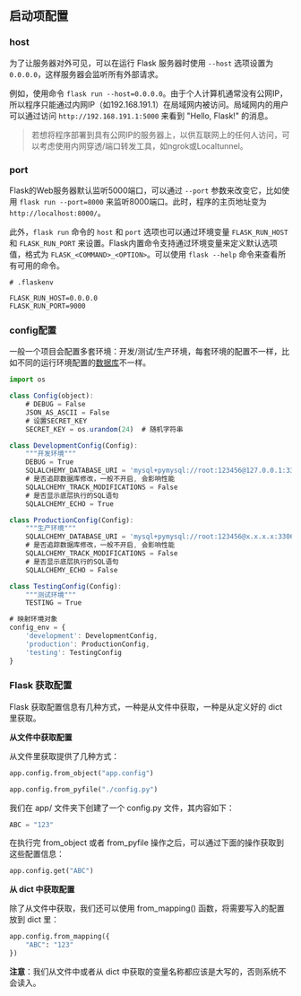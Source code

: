 ## 启动项配置

### host

为了让服务器对外可见，可以在运行 Flask 服务器时使用 `--host` 选项设置为 `0.0.0.0`，这样服务器会监听所有外部请求。

例如，使用命令 `flask run --host=0.0.0.0`。由于个人计算机通常没有公网IP，所以程序只能通过内网IP（如192.168.191.1）在局域网内被访问。局域网内的用户可以通过访问 `http://192.168.191.1:5000` 来看到 "Hello, Flask!" 的消息。

> 若想将程序部署到具有公网IP的服务器上，以供互联网上的任何人访问，可以考虑使用内网穿透/端口转发工具，如ngrok或Localtunnel。

### port

Flask的Web服务器默认监听5000端口，可以通过 `--port` 参数来改变它，比如使用 `flask run --port=8000` 来监听8000端口。此时，程序的主页地址变为 `http://localhost:8000/`。

此外，`flask run` 命令的 `host` 和 `port` 选项也可以通过环境变量 `FLASK_RUN_HOST` 和 `FLASK_RUN_PORT` 来设置。Flask内置命令支持通过环境变量来定义默认选项值，格式为 `FLASK_<COMMAND>_<OPTION>`。可以使用 `flask --help` 命令来查看所有可用的命令。

```
# .flaskenv

FLASK_RUN_HOST=0.0.0.0
FLASK_RUN_PORT=9000
```

### config配置

一般一个项目会配置多套环境：开发/测试/生产环境，每套环境的配置不一样，比如不同的运行环境配置的[数据库](https://cloud.tencent.com/solution/database?from_column=20065&from=20065)不一样。

```javascript
import os

class Config(object):
    # DEBUG = False
    JSON_AS_ASCII = False
    # 设置SECRET_KEY
    SECRET_KEY = os.urandom(24)  # 随机字符串

class DevelopmentConfig(Config):
    """开发环境"""
    DEBUG = True
    SQLALCHEMY_DATABASE_URI = 'mysql+pymysql://root:123456@127.0.0.1:3306/web'
    # 是否追踪数据库修改，一般不开启, 会影响性能
    SQLALCHEMY_TRACK_MODIFICATIONS = False
    # 是否显示底层执行的SQL语句
    SQLALCHEMY_ECHO = True

class ProductionConfig(Config):
    """生产环境"""
    SQLALCHEMY_DATABASE_URI = 'mysql+pymysql://root:123456@x.x.x.x:3306/web'
    # 是否追踪数据库修改，一般不开启, 会影响性能
    SQLALCHEMY_TRACK_MODIFICATIONS = False
    # 是否显示底层执行的SQL语句
    SQLALCHEMY_ECHO = False

class TestingConfig(Config):
    """测试环境"""
    TESTING = True

# 映射环境对象
config_env = {
    'development': DevelopmentConfig,
    'production': ProductionConfig,
    'testing': TestingConfig
}
```





### Flask 获取配置

Flask 获取配置信息有几种方式，一种是从文件中获取，一种是从定义好的 dict 里获取。

**从文件中获取配置**

从文件里获取提供了几种方式：

```python
app.config.from_object("app.config")

app.config.from_pyfile("./config.py")
```

我们在 app/ 文件夹下创建了一个 config.py 文件，其内容如下：

```python
ABC = "123"
```

在执行完 from_object 或者 from_pyfile 操作之后，可以通过下面的操作获取到这些配置信息：

```python
app.config.get("ABC")
```

**从 dict 中获取配置**

除了从文件中获取，我们还可以使用 from_mapping() 函数，将需要写入的配置放到 dict 里：

```python
app.config.from_mapping({
    "ABC": "123"
})
```

**注意**：我们从文件中或者从 dict 中获取的变量名称都应该是大写的，否则系统不会读入。
